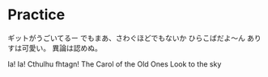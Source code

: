# Practice

ギットがうごいてるー
でもまあ、さわぐほどでもないか
ひらこばだよ〜ん
ありすは可愛い。
異論は認めぬ。

Ia! Ia! Cthulhu fhtagn!
The Carol of the Old Ones
Look to the sky